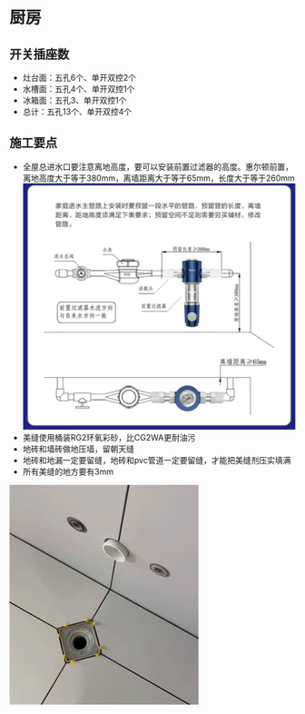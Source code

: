 # 厨房

## 开关插座数

* 灶台面：五孔6个、单开双控2个
* 水槽面：五孔4个、单开双控1个
* 冰箱面：五孔3、单开双控1个
* 总计：五孔13个、单开双控4个

## 施工要点

* 全屋总进水口要注意离地高度，要可以安装前置过滤器的高度。惠尔顿前置，离地高度大于等于380mm，离墙距离大于等于65mm，长度大于等于260mm
![](./img/前置安装参数.jpg)
* 美缝使用桶装RG2环氧彩砂，比CG2WA更耐油污
* 地砖和墙砖做地压墙，留朝天缝
* 地砖和地漏一定要留缝，地砖和pvc管道一定要留缝，才能把美缝剂压实填满
* 所有美缝的地方要有3mm

![](./img/留缝.JPG)